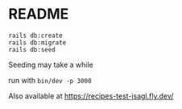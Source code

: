 # README

```
rails db:create
rails db:migrate
rails db:seed
```

Seeding may take a while

run with `bin/dev -p 3000`

Also available at https://recipes-test-jsagl.fly.dev/


